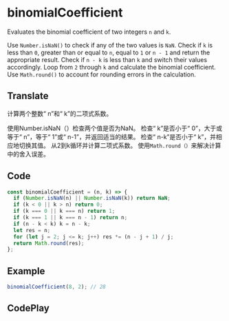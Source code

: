 # binomialCoefficient

Evaluates the binomial coefficient of two integers `n` and `k`.

Use `Number.isNaN()` to check if any of the two values is `NaN`.
Check if `k` is less than `0`, greater than or equal to `n`, equal to `1` or `n - 1` and return the appropriate result.
Check if `n - k` is less than `k` and switch their values accordingly.
Loop from `2` through `k` and calculate the binomial coefficient.
Use `Math.round()` to account for rounding errors in the calculation.

## Translate

计算两个整数“ n”和“ k”的二项式系数。

使用Number.isNaN（）检查两个值是否为NaN。
检查“ k”是否小于“ 0”，大于或等于“ n”，等于“ 1”或“ n-1”，并返回适当的结果。
检查“ n-k”是否小于“ k”，并相应地切换其值。
从2到k循环并计算二项式系数。
使用`Math.round（）`来解决计算中的舍入误差。

## Code

```js
const binomialCoefficient = (n, k) => {
  if (Number.isNaN(n) || Number.isNaN(k)) return NaN;
  if (k < 0 || k > n) return 0;
  if (k === 0 || k === n) return 1;
  if (k === 1 || k === n - 1) return n;
  if (n - k < k) k = n - k;
  let res = n;
  for (let j = 2; j <= k; j++) res *= (n - j + 1) / j;
  return Math.round(res);
};
```

## Example

```js
binomialCoefficient(8, 2); // 28
```

## CodePlay

<template>
  <code-play codeplay-id="" />
</template>
